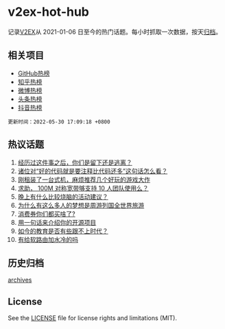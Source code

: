 # v2ex-hot-hub

 记录[V2EX](https://www.v2ex.com/)从 2021-01-06 日至今的热门话题。每小时抓取一次数据，按天[归档](archives)。
 
 ## 相关项目

- [GitHub热榜](https://github.com/snaildev/github-hot-hub)
- [知乎热榜](https://github.com/snaildev/zhihu-hot-hub)
- [微博热榜](https://github.com/snaildev/weibo-hot-hub)
- [头条热榜](https://github.com/snaildev/toutiao-hot-hub)
- [抖音热榜](https://github.com/snaildev/douyin-hot-hub)


 `更新时间：2022-05-30 17:09:18 +0800`

## 热议话题

1. [经历过这件事之后，你们是留下还是逃离？](https://www.v2ex.com/t/856160)
1. [诸位对“好的代码就是要注释比代码还多”这句话怎么看？](https://www.v2ex.com/t/856135)
1. [刚租装了一台式机，麻烦推荐几个好玩的游戏大作](https://www.v2ex.com/t/856040)
1. [求助， 100M 对称宽带够支持 10 人团队使用么？](https://www.v2ex.com/t/856136)
1. [晚上有什么比较烧脑的活动建议？](https://www.v2ex.com/t/856110)
1. [为什么有这么多人的梦想是周游列国全世界旅游](https://www.v2ex.com/t/856166)
1. [消费券你们都买啥了?](https://www.v2ex.com/t/856122)
1. [用一句话来介绍你的开源项目](https://www.v2ex.com/t/856083)
1. [如今的教育是否有些跟不上时代？](https://www.v2ex.com/t/856196)
1. [有给软路由加水冷的吗](https://www.v2ex.com/t/856142)

## 历史归档

[archives](archives)

## License

See the [LICENSE](LICENSE) file for license rights and limitations (MIT).
